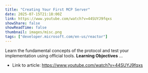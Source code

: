 ```yaml
---
title: "Creating Your First MCP Server"
date: 2025-07-15T21:18:00Z
link: https://www.youtube.com/watch?v=44SUYJ9fqxs
showShare: false
showReadTime: false
thumbnail: images/misc.png
tags: ["developer.microsoft.com/en-us/reactor"]
---
```

Learn the fundamental concepts of the protocol and test your implementation using official tools. **Learning Objectives** ...

- Link to article: https://www.youtube.com/watch?v=44SUYJ9fqxs